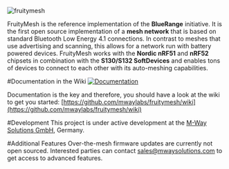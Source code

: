 ![fruitymesh](https://cloud.githubusercontent.com/assets/5893428/9224084/1687644e-4100-11e5-93d3-02df8951ee91.png)

FruityMesh is the reference implementation of the **BlueRange** initiative. It is the first open source implementation of a **mesh network** that is based on standard Bluetooth Low Energy 4.1 connections. In contrast to meshes that use advertising and scanning, this allows for a network run with battery powered devices. FruityMesh works with the **Nordic nRF51** and **nRF52** chipsets in combination with the **S130/S132 SoftDevices** and enables tons of devices to connect to each other with its auto-meshing capabilities.

#Documentation in the Wiki
[![Documentation](https://cloud.githubusercontent.com/assets/5893428/8722473/5a89169c-2bc5-11e5-9aea-02a16b3b189e.png)](https://github.com/mwaylabs/fruitymesh/wiki)

Documentation is the key and therefore, you should have a look at the wiki to get you started:
[https://github.com/mwaylabs/fruitymesh/wiki](https://github.com/mwaylabs/fruitymesh/wiki)

#Development
This project is under active development at the [M-Way Solutions GmbH](http://www.mwaysolutions.com/), Germany.

#Additional Features
Over-the-mesh firmware updates are currently not open sourced. Interested parties can contact sales@mwaysolutions.com to get access to advanced features.